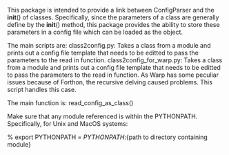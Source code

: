 This package is intended to provide a link between ConfigParser
and the __init__() of classes.  Specifically, since the parameters
of a class are generally define by the __init__() method, this 
package provides the ability to store these parameters in a config
file which can be loaded as the object.

The main scripts are:
  class2config.py: Takes a class from a module and prints out a config file 
    template that needs to be editted to pass the parameters to the read in function.
  class2config_for_warp.py: Takes a class from a module and prints out a config file 
    template that needs to be editted to pass the parameters to the read in function.
    As Warp has some peculiar issues because of Forthon, the recursive delving
    caused problems.  This script handles this case.

The main function is:
  read_config_as_class()

Make sure that any module referenced is within the PYTHONPATH.  Specifically,
for Unix and MacOS systems:

  % export PYTHONPATH = $PYTHONPATH:${path to directory containing module}
